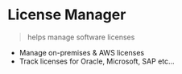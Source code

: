 # License Manager

> helps manage software licenses

- Manage on-premises & AWS licenses
- Track licenses for Oracle, Microsoft, SAP etc...